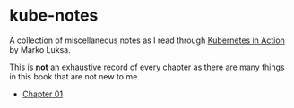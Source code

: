 # kube-notes
A collection of miscellaneous notes as I read through [Kubernetes in Action](https://www.manning.com/books/kubernetes-in-action) by Marko Luksa.

This is **not** an exhaustive record of every chapter as there are many things in this book that are not new to me.

* [Chapter 01](./chapter-01.md)
